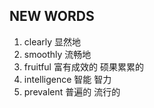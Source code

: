 ## NEW WORDS

1. clearly 显然地
2. smoothly 流畅地
3. fruitful 富有成效的 硕果累累的
4. intelligence 智能 智力
5. prevalent 普遍的 流行的
